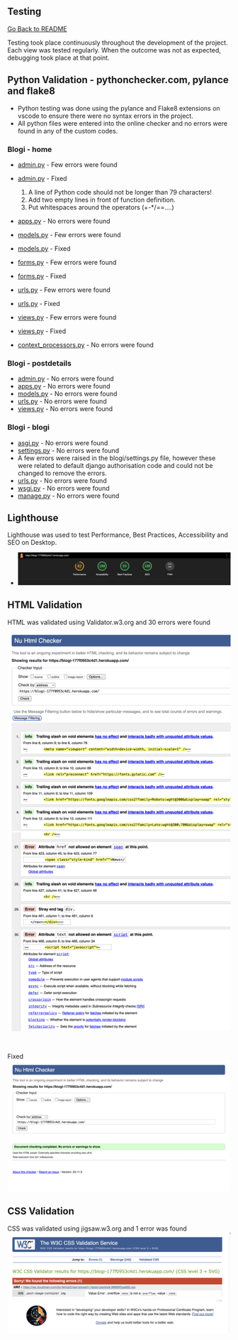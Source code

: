 ## Testing
[Go Back to README](README.md)

Testing took place continuously throughout the development of the project. Each view was tested regularly. 
When the outcome was not as expected, debugging took place at that point.

## Python Validation - pythonchecker.com, pylance and flake8
* Python testing was done using the pylance and Flake8 extensions on vscode to ensure there were no syntax errors in the project. 
* All python files were entered into the online checker and no errors were found in any of the custom codes.

### Blogi - home

* [admin.py](./assets/readme/test/admin_error.png) - Few errors were found
* [admin.py](./assets/readme/test/admin_fixed.png) - Fixed
  1. A line of Python code should not be longer than 79 characters!
  2. Add two empty lines in front of function definition.
  3. Put whitespaces around the operators (+-*/==....)


* [apps.py](./assets/readme/test/apps.png) - No errors were found

* [models.py](./assets/readme/test/model_error.png) - Few errors were found
* [models.py](./assets/readme/test/fixed.png) - Fixed

* [forms.py](./assets/readme/test/forms_error.png) - Few errors were found
* [forms.py](./assets/readme/test/fixed.png) - Fixed

* [urls.py](./assets/readme/test/urls_error.png) - Few errors were found
* [urls.py](./assets/readme/test/fixed.png) - Fixed

* [views.py](./assets/readme/test/views_error.png) - Few errors were found
* [views.py](./assets/readme/test/fixed.png) - Fixed

* [context_processors.py](./assets/readme/test/fixed.png) - No errors were found


### Blogi - postdetails
* [admin.py](./assets/readme/test/fixed.png) - No errors were found
* [apps.py](./assets/readme/test/fixed.png) - No errors were found
* [models.py](./assets/readme/test/fixed.png) - No errors were found
* [urls.py](./assets/readme/test/fixed.png) - No errors were found
* [views.py](./assets/readme/test/fixed.png) - No errors were found

### Blogi - blogi
* [asgi.py](./assets/readme/test/fixed.png) - No errors were found
* [settings.py](./assets/readme/test/fixed.png) - No errors were found
* A few errors were raised in the blogi/settings.py file, however these were related to default django authorisation code and could not be changed to remove the errors.
* [urls.py](./assets/readme/test/fixed.png) - No errors were found
* [wsgi.py](./assets/readme/test/fixed.png) - No errors were found
* [manage.py](./assets/readme/test/fixed.png) - No errors were found

## Lighthouse
Lighthouse was used to test Performance, Best Practices, Accessibility and SEO on Desktop.
* ![Lighthouse](./assets/readme/test/lighthouse.png)

## HTML Validation
HTML was validated using Validator.w3.org and 30 errors were found

![HTML Validation](./assets/readme/test/htmlvalidation_one.png)
![HTML Validation](./assets/readme/test/htmlvalidation_two.png)

<br>

Fixed
![HTML Validation](./assets/readme/test/htmlvalidation_fixed.png)

## CSS Validation
CSS was validated using jigsaw.w3.org and 1 error was found
![CSS Validation](./assets/readme/test/cssvalidation_error.png)